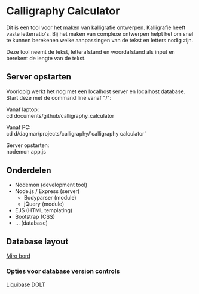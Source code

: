 # Calligraphy Calculator

Dit is een tool voor het maken van kalligrafie ontwerpen. Kalligrafie heeft vaste letterratio's. Bij het maken van complexe ontwerpen helpt het om snel te kunnen berekenen welke aanpassingen van de tekst en letters nodig zijn.

Deze tool neemt de tekst, letterafstand en woordafstand als input en berekent de lengte van de tekst.

## Server opstarten

Voorlopig werkt het nog met een localhost server en localhost database. Start deze met de command line vanaf "/":

Vanaf laptop:<br>
cd documents/github/calligraphy_calculator

Vanaf PC:<br>
cd d/dagmar/projects/calligraphy/'calligraphy calculator'

Server opstarten:<br>
nodemon app.js

## Onderdelen

- Nodemon (development tool)
- Node.js / Express (server)
  - Bodyparser (module)
  - jQuery (module)
- EJS (HTML templating)
- Bootstrap (CSS)
- ... (database)

## Database layout

[Miro bord](https://miro.com/app/board/uXjVPSDJx-4=/)

### Opties voor database version controls

[Liquibase](https://docs.liquibase.com/install/tutorials/mysql.html)
[DOLT](https://github.com/dolthub/dolt)
